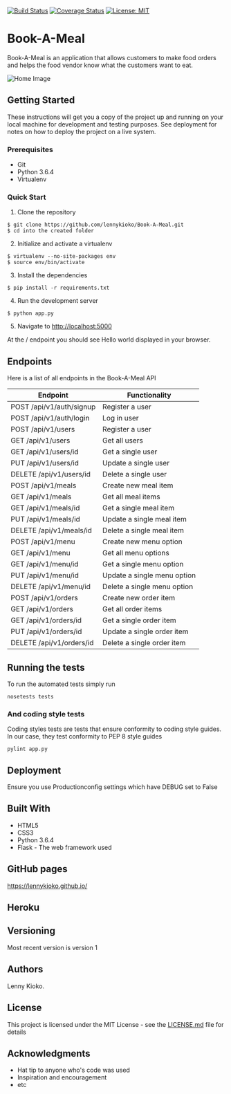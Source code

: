 [![Build Status](https://travis-ci.org/lennykioko/Book-A-Meal.svg?branch=Develop-API-v1)](https://travis-ci.org/lennykioko/Book-A-Meal)
[![Coverage Status](https://coveralls.io/repos/github/lennykioko/Book-A-Meal/badge.svg?branch=Develop-API-v1)](https://coveralls.io/github/lennykioko/Book-A-Meal?branch=Develop-API-v1)
[![License: MIT](https://img.shields.io/badge/License-MIT-yellow.svg)](https://opensource.org/licenses/MIT)

# Book-A-Meal

Book-A-Meal is an application that allows customers to make food orders and helps the food vendor know what the customers want to eat.

![Home Image](https://raw.github.com/lennykioko/Book-A-Meal/Feature-UI/UI/static/img/image.jpg)

## Getting Started

These instructions will get you a copy of the project up and running on your local machine for development and testing purposes. See deployment for notes on how to deploy the project on a live system.

### Prerequisites

* Git
* Python 3.6.4
* Virtualenv

### Quick Start

1. Clone the repository

```
$ git clone https://github.com/lennykioko/Book-A-Meal.git
$ cd into the created folder
```
  
2. Initialize and activate a virtualenv

```
$ virtualenv --no-site-packages env
$ source env/bin/activate
```

3. Install the dependencies

```
$ pip install -r requirements.txt
```

4. Run the development server

```
$ python app.py
```

5. Navigate to [http://localhost:5000](http://localhost:5000)

At the / endpoint you should see Hello world displayed in your browser.

## Endpoints

Here is a list of all endpoints in the Book-A-Meal API

Endpoint | Functionality 
------------ | -------------
POST   /api/v1/auth/signup | Register a user
POST   /api/v1/auth/login | Log in user
POST   /api/v1/users | Register a user
GET    /api/v1/users | Get all users
GET   /api/v1/users/id | Get a single user
PUT  /api/v1/users/id | Update a single user
DELETE   /api/v1/users/id | Delete a single user
POST   /api/v1/meals | Create new meal item
GET   /api/v1/meals | Get all meal items
GET   /api/v1/meals/id | Get a single meal item
PUT   /api/v1/meals/id | Update a single meal item
DELETE   /api/v1/meals/id | Delete a single meal item
POST   /api/v1/menu | Create new menu option
GET   /api/v1/menu | Get all menu options
GET   /api/v1/menu/id | Get a single menu option
PUT   /api/v1/menu/id | Update a single menu option
DELETE   /api/v1/menu/id | Delete a single menu option
POST   /api/v1/orders | Create new order item
GET   /api/v1/orders | Get all order items
GET   /api/v1/orders/id | Get a single order item
PUT   /api/v1/orders/id | Update a single order item
DELETE   /api/v1/orders/id | Delete a single order item

## Running the tests

To run the automated tests simply run

```
nosetests tests
```

### And coding style tests

Coding styles tests are tests that ensure conformity to coding style guides. In our case, they test conformity to
PEP 8 style guides

```
pylint app.py
```

## Deployment

Ensure you use Productionconfig settings which have DEBUG set to False

## Built With

* HTML5
* CSS3
* Python 3.6.4
* Flask - The web framework used

## GitHub pages

https://lennykioko.github.io/

## Heroku



## Versioning

Most recent version is version 1

## Authors

Lenny Kioko.

## License

This project is licensed under the MIT License - see the [LICENSE.md](LICENSE.md) file for details

## Acknowledgments

* Hat tip to anyone who's code was used
* Inspiration and encouragement
* etc
